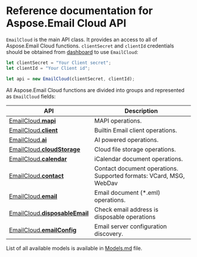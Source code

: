 # Reference documentation for Aspose.Email Cloud API

`EmailCloud` is the main API class. It provides an access to all of Aspose.Email Cloud functions.
`clientSecret` and `clientId` credentials should be obtained from [dashboard](https://dashboard.aspose.cloud/#/) to use `EmailCloud`:

```typescript
let clientSecret = "Your Client secret";
let clientId = "Your Client id";

let api = new EmailCloud(clientSecret, clientId);
```

All Aspose.Email Cloud functions are divided into groups and represented as `EmailCloud` fields:

API | Description
--- | -----------
[EmailCloud.**mapi**](MapiGroup.md) | MAPI operations.
[EmailCloud.**client**](ClientGroup.md) | Builtin Email client operations.
[EmailCloud.**ai**](AiGroup.md) | AI powered operations.
[EmailCloud.**cloudStorage**](CloudStorageGroup.md) | Cloud file storage operations.
[EmailCloud.**calendar**](CalendarApi_list.md) | iCalendar document operations.
[EmailCloud.**contact**](ContactApi_list.md) | Contact document operations. Supported formats: VCard, MSG, WebDav
[EmailCloud.**email**](EmailApi_list.md) | Email document (*.eml) operations.
[EmailCloud.**disposableEmail**](DisposableEmailApi_list.md) | Check email address is disposable operations
[EmailCloud.**emailConfig**](EmailConfigApi_list.md) | Email server configuration discovery.


List of all available models is available in [Models.md](Models.md) file.